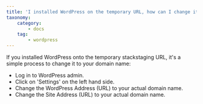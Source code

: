 ```yaml
---
title: 'I installed WordPress on the temporary URL, how can I change it to my domain name?'
taxonomy:
    category:
        - docs
    tag:
        - wordpress
---
```


If you installed WordPress onto the temporary stackstaging URL, it's a simple process to change it to your domain name: 

* Log in to WordPress admin.
* Click on 'Settings' on the left hand side.
* Change the WordPress Address (URL) to your actual domain name.
* Change the Site Address (URL) to your actual domain name.